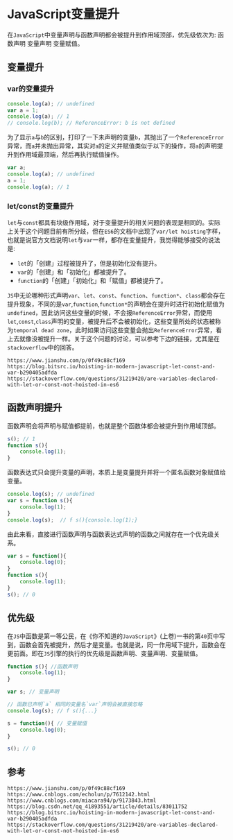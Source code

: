 # JavaScript变量提升

在`JavaScript`中变量声明与函数声明都会被提升到作用域顶部，优先级依次为: 函数声明 变量声明 变量赋值。

## 变量提升

### var的变量提升

```javascript
console.log(a); // undefined
var a = 1;
console.log(a); // 1
// console.log(b); // ReferenceError: b is not defined
```

为了显示`a`与`b`的区别，打印了一下未声明的变量`b`，其抛出了一个`ReferenceError`异常，而`a`并未抛出异常，其实对`a`的定义并赋值类似于以下的操作，将`a`的声明提升到作用域最顶端，然后再执行赋值操作。


```javascript
var a;
console.log(a); // undefined
a = 1;
console.log(a); // 1
```

### let/const的变量提升
`let`与`const`都具有块级作用域，对于变量提升的相关问题的表现是相同的。实际上关于这个问题目前有所分歧，但在`ES6`的文档中出现了`var/let hoisting`字样，也就是说官方文档说明`let`与`var`一样，都存在变量提升，我觉得能够接受的说法是:

* `let`的「创建」过程被提升了，但是初始化没有提升。  
* `var`的「创建」和「初始化」都被提升了。  
* `function`的「创建」「初始化」和「赋值」都被提升了。

`JS`中无论哪种形式声明`var`、`let`、`const`、`function`、`function*`、`class`都会存在提升现象，不同的是`var`,`function`,`function*`的声明会在提升时进行初始化赋值为`undefined`，因此访问这些变量的时候，不会报`ReferenceError`异常，而使用`let`,`const`,`class`声明的变量，被提升后不会被初始化，这些变量所处的状态被称为`temporal dead zone`，此时如果访问这些变量会抛出`ReferenceError`异常，看上去就像没被提升一样。关于这个问题的讨论，可以参考下边的链接，尤其是在`stackoverflow`中的回答。

```
https://www.jianshu.com/p/0f49c88cf169
https://blog.bitsrc.io/hoisting-in-modern-javascript-let-const-and-var-b290405adfda
https://stackoverflow.com/questions/31219420/are-variables-declared-with-let-or-const-not-hoisted-in-es6
```

## 函数声明提升

函数声明会将声明与赋值都提前，也就是整个函数体都会被提升到作用域顶部。

```javascript
s(); // 1
function s(){
    console.log(1);
}
```

函数表达式只会提升变量的声明，本质上是变量提升并将一个匿名函数对象赋值给变量。

```javascript
console.log(s); // undefined
var s = function s(){
    console.log(1);
}
console.log(s);  // f s(){console.log(1);}
```

由此来看，直接进行函数声明与函数表达式声明的函数之间就存在一个优先级关系。

```javascript
var s = function(){
    console.log(0);
}
function s(){
    console.log(1);
}
s(); // 0
```

## 优先级

在`JS`中函数是第一等公民，在《你不知道的`JavaScript`》(上卷)一书的第`40`页中写到，函数会首先被提升，然后才是变量。也就是说，同一作用域下提升，函数会在更前面。即在`JS`引擎的执行的优先级是函数声明、变量声明、变量赋值。


```javascript
function s(){ //函数声明
    console.log(1);
}

var s; // 变量声明

// 函数已声明`a` 相同的变量名`var`声明会被直接忽略
console.log(s); // f s(){...}  

s = function(){ // 变量赋值
    console.log(0);
}

s(); // 0
```



## 参考

```
https://www.jianshu.com/p/0f49c88cf169
https://www.cnblogs.com/echolun/p/7612142.html
https://www.cnblogs.com/miacara94/p/9173843.html
https://blog.csdn.net/qq_41893551/article/details/83011752
https://blog.bitsrc.io/hoisting-in-modern-javascript-let-const-and-var-b290405adfda
https://stackoverflow.com/questions/31219420/are-variables-declared-with-let-or-const-not-hoisted-in-es6
```
